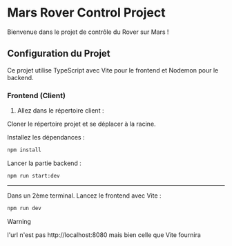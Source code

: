 # Mars Rover Control Project

  

Bienvenue dans le projet de contrôle du Rover sur Mars !
  

## Configuration du Projet

  

Ce projet utilise TypeScript avec Vite pour le frontend et Nodemon pour le backend.

  

### Frontend (Client)

  

1. Allez dans le répertoire client :

Cloner le répertoire projet et se déplacer à la racine.

Installez les dépendances :

```bash
npm	install
```


Lancer la partie backend :
```bash
npm run start:dev
```
  ___

Dans un 2ème terminal.
Lancez le frontend avec Vite :

```bash
npm run dev
```


> [!WARNING]
> l'url n'est pas http://localhost:8080 mais bien celle que Vite fournira

